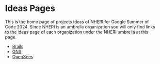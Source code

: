 # Ideas Pages

This is the home page of projects ideas of NHERI for Google Summer of Code 2024.
Since NHERI is an umbrella organization you will only find links to the ideas
page of each organization under the NHERI umbrella at this page.

- [Brails]()
- [GNS]()
- [OpenSees]()